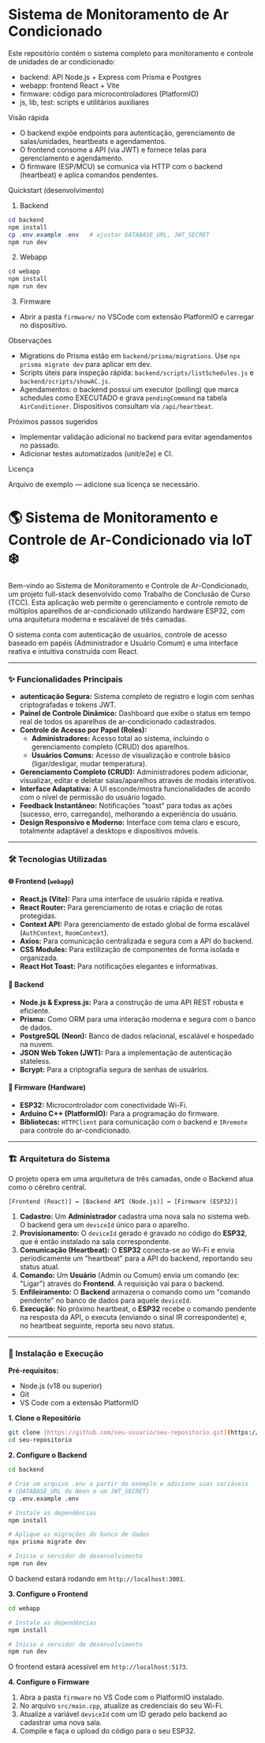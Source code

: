 # Sistema de Monitoramento de Ar Condicionado

Este repositório contém o sistema completo para monitoramento e controle de unidades de ar condicionado:

- backend: API Node.js + Express com Prisma e Postgres
- webapp: frontend React + Vite
- firmware: código para microcontroladores (PlatformIO)
- js, lib, test: scripts e utilitários auxiliares

Visão rápida

- O backend expõe endpoints para autenticação, gerenciamento de salas/unidades, heartbeats e agendamentos.
- O frontend consome a API (via JWT) e fornece telas para gerenciamento e agendamento.
- O firmware (ESP/MCU) se comunica via HTTP com o backend (heartbeat) e aplica comandos pendentes.

Quickstart (desenvolvimento)

1. Backend

```powershell
cd backend
npm install
cp .env.example .env   # ajustar DATABASE_URL, JWT_SECRET
npm run dev
```

2. Webapp

```powershell
cd webapp
npm install
npm run dev
```

3. Firmware

- Abrir a pasta `firmware/` no VSCode com extensão PlatformIO e carregar no dispositivo.

Observações

- Migrations do Prisma estão em `backend/prisma/migrations`. Use `npx prisma migrate dev` para aplicar em dev.
- Scripts úteis para inspeção rápida: `backend/scripts/listSchedules.js` e `backend/scripts/showAC.js`.
- Agendamentos: o backend possui um executor (polling) que marca schedules como EXECUTADO e grava `pendingCommand` na tabela `AirConditioner`. Dispositivos consultam via `/api/heartbeat`.

Próximos passos sugeridos

- Implementar validação adicional no backend para evitar agendamentos no passado.
- Adicionar testes automatizados (unit/e2e) e CI.

Licença

Arquivo de exemplo — adicione sua licença se necessário.
# 🌎 Sistema de Monitoramento e Controle de Ar-Condicionado via IoT ❄️

Bem-vindo ao Sistema de Monitoramento e Controle de Ar-Condicionado, um projeto full-stack desenvolvido como Trabalho de Conclusão de Curso (TCC). Esta aplicação web permite o gerenciamento e controle remoto de múltiplos aparelhos de ar-condicionado utilizando hardware ESP32, com uma arquitetura moderna e escalável de três camadas.

O sistema conta com autenticação de usuários, controle de acesso baseado em papéis (Administrador e Usuário Comum) e uma interface reativa e intuitiva construída com React.

---

### ✨ Funcionalidades Principais

* **autenticação Segura:** Sistema completo de registro e login com senhas criptografadas e tokens JWT.
* **Painel de Controle Dinâmico:** Dashboard que exibe o status em tempo real de todos os aparelhos de ar-condicionado cadastrados.
* **Controle de Acesso por Papel (Roles):**
    * **Administradores:** Acesso total ao sistema, incluindo o gerenciamento completo (CRUD) dos aparelhos.
    * **Usuários Comuns:** Acesso de visualização e controle básico (ligar/desligar, mudar temperatura).
* **Gerenciamento Completo (CRUD):** Administradores podem adicionar, visualizar, editar e deletar salas/aparelhos através de modais interativos.
* **Interface Adaptativa:** A UI esconde/mostra funcionalidades de acordo com o nível de permissão do usuário logado.
* **Feedback Instantâneo:** Notificações "toast" para todas as ações (sucesso, erro, carregando), melhorando a experiência do usuário.
* **Design Responsivo e Moderno:** Interface com tema claro e escuro, totalmente adaptável a desktops e dispositivos móveis.

---

### 🛠️ Tecnologias Utilizadas

#### **🌐 Frontend (`webapp`)**
* **React.js (Vite):** Para uma interface de usuário rápida e reativa.
* **React Router:** Para gerenciamento de rotas e criação de rotas protegidas.
* **Context API:** Para gerenciamento de estado global de forma escalável (`AuthContext`, `RoomContext`).
* **Axios:** Para comunicação centralizada e segura com a API do backend.
* **CSS Modules:** Para estilização de componentes de forma isolada e organizada.
* **React Hot Toast:** Para notificações elegantes e informativas.

#### **🔧 Backend**
* **Node.js & Express.js:** Para a construção de uma API REST robusta e eficiente.
* **Prisma:** Como ORM para uma interação moderna e segura com o banco de dados.
* **PostgreSQL (Neon):** Banco de dados relacional, escalável e hospedado na nuvem.
* **JSON Web Token (JWT):** Para a implementação de autenticação stateless.
* **Bcrypt:** Para a criptografia segura de senhas de usuários.

#### **📡 Firmware (Hardware)**
* **ESP32:** Microcontrolador com conectividade Wi-Fi.
* **Arduino C++ (PlatformIO):** Para a programação do firmware.
* **Bibliotecas:** `HTTPClient` para comunicação com o backend e `IRremote` para controle do ar-condicionado.

---

### 🏗️ Arquitetura do Sistema

O projeto opera em uma arquitetura de três camadas, onde o Backend atua como o cérebro central.

`[Frontend (React)] ↔️ [Backend API (Node.js)] ↔️ [Firmware (ESP32)]`

1.  **Cadastro:** Um **Administrador** cadastra uma nova sala no sistema web. O backend gera um `deviceId` único para o aparelho.
2.  **Provisionamento:** O `deviceId` gerado é gravado no código do **ESP32**, que é então instalado na sala correspondente.
3.  **Comunicação (Heartbeat):** O **ESP32** conecta-se ao Wi-Fi e envia periodicamente um "heartbeat" para a API do backend, reportando seu status atual.
4.  **Comando:** Um **Usuário** (Admin ou Comum) envia um comando (ex: "Ligar") através do **Frontend**. A requisição vai para o backend.
5.  **Enfileiramento:** O **Backend** armazena o comando como um "comando pendente" no banco de dados para aquele `deviceId`.
6.  **Execução:** No próximo heartbeat, o **ESP32** recebe o comando pendente na resposta da API, o executa (enviando o sinal IR correspondente) e, no heartbeat seguinte, reporta seu novo status.

---

### 🚀 Instalação e Execução

**Pré-requisitos:**
* Node.js (v18 ou superior)
* Git
* VS Code com a extensão PlatformIO

**1. Clone o Repositório**
```sh
git clone [https://github.com/seu-usuario/seu-repositorio.git](https://github.com/seu-usuario/seu-repositorio.git)
cd seu-repositorio
```

**2. Configure o Backend**
```sh
cd backend

# Crie um arquivo .env a partir do exemplo e adicione suas variáveis
# (DATABASE_URL do Neon e um JWT_SECRET)
cp .env.example .env 

# Instale as dependências
npm install

# Aplique as migrações do banco de dados
npx prisma migrate dev

# Inicie o servidor de desenvolvimento
npm run dev
```
O backend estará rodando em `http://localhost:3001`.

**3. Configure o Frontend**
```sh
cd webapp

# Instale as dependências
npm install

# Inicie o servidor de desenvolvimento
npm run dev
```
O frontend estará acessível em `http://localhost:5173`.

**4. Configure o Firmware**
1.  Abra a pasta `firmware` no VS Code com o PlatformIO instalado.
2.  No arquivo `src/main.cpp`, atualize as credenciais do seu Wi-Fi.
3.  Atualize a variável `deviceId` com um ID gerado pelo backend ao cadastrar uma nova sala.
4.  Compile e faça o upload do código para o seu ESP32.
